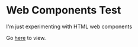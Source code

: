 # Web Components Test

I'm just experimenting with HTML web components

Go [here](https://joshuajharris.com/web-components-test) to view.
